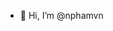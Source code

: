 - 👋 Hi, I’m @nphamvn

<!---
nphamvn/nphamvn is a ✨ special ✨ repository because its `README.md` (this file) appears on your GitHub profile.
You can click the Preview link to take a look at your changes.
--->
